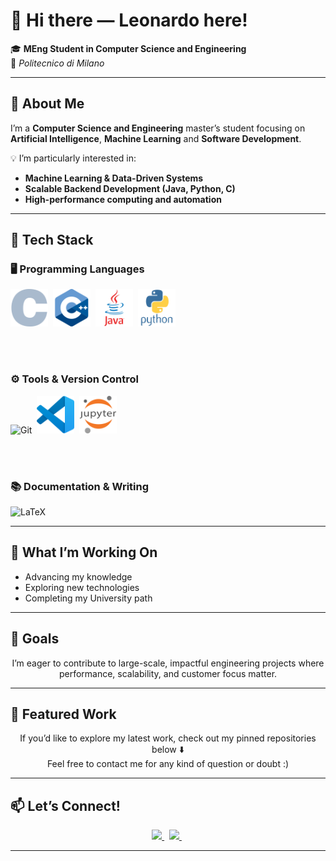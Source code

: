 # 👋 Hi there — Leonardo here!  

🎓 **MEng Student in Computer Science and Engineering**  
📍 *Politecnico di Milano*

---

## 🚀 About Me  

I’m a **Computer Science and Engineering** master’s student focusing on **Artificial Intelligence**, **Machine Learning** and **Software Development**.  

💡 I’m particularly interested in:  
- **Machine Learning & Data-Driven Systems**  
- **Scalable Backend Development (Java, Python, C)**  
- **High-performance computing and automation**

---

## 🧠 Tech Stack  

<p align="center">
  <!-- 🖥️ Programming Languages -->
  <h3>🖥️ Programming Languages</h3>
  <img src="https://github.com/devicons/devicon/blob/master/icons/c/c-original.svg" title="C" alt="C" width="60" height="60"/>&nbsp;
  <img src="https://github.com/devicons/devicon/blob/master/icons/cplusplus/cplusplus-original.svg" title="C++" alt="C++" width="60" height="60"/>&nbsp;
  <img src="https://github.com/devicons/devicon/blob/master/icons/java/java-original-wordmark.svg" title="Java" alt="Java" width="60" height="60"/>&nbsp;
  <img src="https://github.com/devicons/devicon/blob/master/icons/python/python-original-wordmark.svg" title="Python" alt="Python" width="60" height="60"/>&nbsp;

  <br><br>

  <!-- ⚙️ Tools & Version Control -->
  <h3>⚙️ Tools & Version Control</h3>
  <img src="https://cdn.jsdelivr.net/gh/devicons/devicon@latest/icons/git/git-plain-wordmark.svg" title="Git" alt="Git" width="60" height="60"/>&nbsp;
  <img src="https://github.com/devicons/devicon/blob/master/icons/vscode/vscode-original.svg" title="VS Code" alt="VS Code" width="60" height="60"/>&nbsp;
  <img src="https://github.com/devicons/devicon/blob/master/icons/jupyter/jupyter-original-wordmark.svg" title="Jupyter Notebooks" alt="Jupyter Notebooks" width="60" height="60"/>&nbsp;

  <br><br>

  <!-- 📚 Documentation & Writing -->
  <h3>📚 Documentation & Writing</h3>
  <img src="https://upload.wikimedia.org/wikipedia/commons/9/92/LaTeX_logo.svg" title="LaTeX" alt="LaTeX" width="70" height="70"/>&nbsp;
</p>


---

## 🌱 What I’m Working On  

- Advancing my knowledge
- Exploring new technologies
- Completing my University path

---

## 🎯 Goals  

<p align="center">
I’m eager to contribute to large-scale, impactful engineering projects where performance, scalability, and customer focus matter. 
</p>

---

## 📌 Featured Work  

<p align="center">
If you’d like to explore my latest work, check out my pinned repositories below ⬇️
<br>
  Feel free to contact me for any kind of question or doubt :)
</br>
</p>

---

## 📫 Let’s Connect!  

<p align="center">
  <a href="https://www.linkedin.com/in/leonardo-ratti" target="_blank">
    <img src="https://img.shields.io/badge/LinkedIn-blue?logo=linkedin&logoColor=white" />
  </a>
  &nbsp;
  <a href="mailto:leonardo.ratti.mail@gmail.com">
    <img src="https://img.shields.io/badge/Email-red?logo=gmail&logoColor=white" />
  </a>
  &nbsp;
</p>

---
